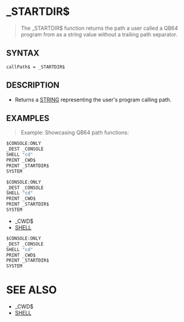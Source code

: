 # _STARTDIR$
> The _STARTDIR$ function returns the path a user called a QB64 program from as a string value without a trailing path separator.

## SYNTAX
`callPath$ = _STARTDIR$`

## DESCRIPTION
* Returns a [STRING](STRING.md) representing the user's program calling path.


## EXAMPLES
> Example: Showcasing QB64 path functions:

```vb
$CONSOLE:ONLY
_DEST _CONSOLE
SHELL "cd"
PRINT _CWD$
PRINT _STARTDIR$
SYSTEM
```


```vb
$CONSOLE:ONLY
_DEST _CONSOLE
SHELL "cd"
PRINT _CWD$
PRINT _STARTDIR$
SYSTEM
```

* _CWD$
* [SHELL](SHELL.md)

```vb
$CONSOLE:ONLY
_DEST _CONSOLE
SHELL "cd"
PRINT _CWD$
PRINT _STARTDIR$
SYSTEM
```



# SEE ALSO
* _CWD$
* [SHELL](SHELL.md)

